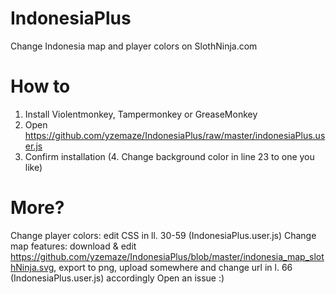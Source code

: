 # IndonesiaPlus
Change Indonesia map and player colors on SlothNinja.com

# How to
1. Install Violentmonkey, Tampermonkey or GreaseMonkey
2. Open https://github.com/yzemaze/IndonesiaPlus/raw/master/indonesiaPlus.user.js
3. Confirm installation
(4. Change background color in line 23 to one you like)

# More?
Change player colors: edit CSS in ll. 30-59 (IndonesiaPlus.user.js)
Change map features: download & edit https://github.com/yzemaze/IndonesiaPlus/blob/master/indonesia_map_slothNinja.svg, export to png, upload somewhere and change url in l. 66 (IndonesiaPlus.user.js) accordingly
Open an issue :)
